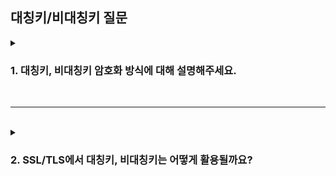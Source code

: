 ## 대칭키/비대칭키 질문

<details>
  <summary><h3>1. 대칭키, 비대칭키 암호화 방식에 대해 설명해주세요.</h3></summary>
  대칭키 방식은 동일한 키를 사용하여 데이터를 암호화하고 복호화하는 방식입니다. 송신자-수신자는 동일한 비밀키를 공유하고, 송신자는 이 키를 이용해 평문을 암호문으로 변환하고 수신자는 동일한 키를 사용해 암호문을 평문으로 바꿉니다.
  
  <br/>

  비대칭키는 두 개의 다른 키인 공개키와 개인키를 사용합니다. 사용자는 공개키와 개인키를 생성하는데, 공개키는 누구에게나 공유할 수 있지만 개인키는 비밀로 유지합니다. A가 B에게 메시지를 보낼 때 B의 공개키로 암호화하면, B는 이를 받아 자신의 개인키로 복호화하여 내용을 확인합니다.

  <br/> 
  
  <details>
    <summary>
      <strong>대칭키, 비대칭키의 암호화 성능의 차이는 무엇일까요?</strong>
    </summary>
    <br/>
    대칭키는 키 길이가 짧은 편입니다. 보통 128비트에서 256비트의 길이로 간단한 수학 연산을 통해 만들어지기 때문에(짧아보이지만 브루트포스 공격이 현실적으로 불가능한 수준이다.) 대칭키의 속도는 빠른 편입니다. 그러나 송신자-수신자가 같은 키를 공유하므로 통신하는 사람마다 사용하는 키가 달라지므로, 많은 사람과 통신을 하게 되면 키 관리가 복잡해진다는 단점이 있습니다. <br/>
    비대칭키는 키 길이가 길고, 복잡한 수학 연산을 통해 만들어지는 키입니다. 보통 2048비트에서 4096비트 길이로 키가 만들어집니다.(공개키가 공개되면 이를 통해 개인키를 유추할 수 있어 길게 만든다.) 이로 인해 속도는 상대적으로 느리지만 자신의 공개키를 상대방이 사용하고, 자신은 개인키로 복호화하기 때문에 키 관리가 용이합니다.
  </details>
  <br/>
  <details>
    <summary>
      <strong>하이브리드 암호화 시스템의 설계 배경과 원리, 구현 방식을 설명해주세요.</strong>
    </summary>
    <br/>
    하이브리드 암호화 시스템은 대칭키, 비대칭키의 장점을 결합한 시스템입니다. 대칭키 암호화의 빠르다는 장점과 비대칭키 암호화의 안전한 키 교환의 장점을 합친 방식입니다. <br/>
    하이브리드 암호화에서는 세션키를 대칭키를 통해 생성합니다. 그러면 송신자는 이 대칭키를 수신자의 공개키를 사용해 암호화합니다. 그리고 해당 세션키로 데이터를 암호화하고 수신자에게 공개키(세션키)+세션키(데이터)를 보내게 됩니다. 그러면 수신자는 자신의 개인키로 먼저 세션키를 복호화하고, 이 세션키를 이용해서 암호화된 데이터를 복호화합니다. 
  </details>
</details>

<br/>

---
<br/>

<details>
  <summary><h3>2. SSL/TLS에서 대칭키, 비대칭키는 어떻게 활용될까요?</h3></summary>
  클라이언트는 예비 마스터 시크릿을 생성합니다. 서버의 공개키로 이를 암호화하여 전송합니다. 서버는 자신의 개인키로 이를 복호화합니다. 서버-클라이언트는 각각 예비 마스터 시크릿을 통해 같은 방식으로 마스터 시크릿을 생성합니다. 그리고 이 마스터 시크릿을 통해 여러 대칭키를 생성하고 이 대칭키를 통해 통신합니다.

  <br/> 
  
  <details>
    <summary>
      <strong>SSL/TLS 와 PGP 차이를 설명해주세요.</strong>
    </summary>
    <br/>
    SSL/TLS(네트워크 통신 보안 프로토콜)와 PGP(이메일/파일 암호화 같은 프로그램)는 둘 다 하이브리드 암호화 방식을 사용합니다. <br/>
    SSL/TLS는 비대칭키로 세션키를 교환하고 세션키로 통신을 하지만, PGP 방식은 비대칭키로 세션키를 암호화한 후 세션키로 데이터를 암호화하여 전송합니다. 
    정확한 차이는 SSL/TLS는 세션키를 네트워크로 전송하지 않고 함께 생성하며, 이 세션키로 통신을 하게 되는것이고 PGP는 세션키를 한쪽에 생성해서 비대칭키로 암호화하여 전송하게 되는 것입니다.
  </details> 
</details>
 
